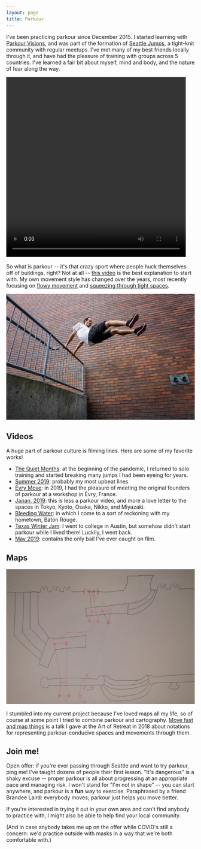 ```yaml
---
layout: page
title: Parkour
---
```


I've been practicing parkour since December 2015. I started learning with [Parkour Visions](https://parkourvisions.org), and was part of the formation of [Seattle Jumps](https://www.instagram.com/seattlejumps), a tight-knit community with regular meetups. I've met many of my best friends locally through it, and have had the pleasure of training with groups across 5 countries. I've learned a fair bit about myself, mind and body, and the nature of fear along the way.

<video width="480" height="480" controls="controls">
  <source src="library.mp4" type="video/mp4">
</video>

So what is parkour -- it's that crazy sport where people huck themselves off of buildings, right? Not at all -- [this video](https://www.youtube.com/watch?v=w-2i3STn6bQ) is the best explanation to start with. My own movement style has changed over the years, most recently focusing on [flowy movement](https://www.instagram.com/p/B4jVcXMAw9a/) and [squeezing through tight spaces](https://www.instagram.com/p/CKaTLPQFK_j/).

![lazy vault, photo by Filip Tuhy](lazy_vault.jpg)

## Videos

A huge part of parkour culture is filming lines. Here are some of my favorite works!

- [The Quiet Months](https://www.youtube.com/watch?v=aClI0OsJ6oQ): at the beginning of the pandemic, I returned to solo training and started breaking many jumps I had been eyeing for years.
- [Summer 2019](https://www.youtube.com/watch?v=PpPyGBRW8S4): probably my most upbeat lines
- [Évry Move](https://www.youtube.com/watch?v=dlsyDEjyZc4): in 2019, I had the pleasure of meeting the original founders of parkour at a workshop in Évry, France.
- [Japan, 2019](https://www.youtube.com/watch?v=U6v06BqlOJU): this is less a parkour video, and more a love letter to the spaces in Tokyo, Kyoto, Osaka, Nikko, and Miyazaki.
- [Bleeding Water](https://www.youtube.com/watch?v=5xFsTmrrjds): in which I come to a sort of reckoning with my hometown, Baton Rouge.
- [Texas Winter Jam](https://www.youtube.com/watch?v=6E4EF7Ab6MQ): I went to college in Austin, but somehow didn't start parkour while I lived there! Luckily, I went back.
- [May 2019](https://www.youtube.com/watch?v=hAEtro2kfEg): contains the only bail I've ever caught on film.

## Maps

![Red Square line](red_square.png)

I stumbled into my current project because I've loved maps all my life, so of course at some point I tried to combine parkour and cartography. [Move fast and map things](move_fast_and_map_things.pdf) is a talk I gave at the Art of Retreat in 2018 about notations for representing parkour-conducive spaces and movements through them.

## Join me!

Open offer: if you're ever passing through Seattle and want to try parkour, ping me! I've taught dozens of people their first lesson. "It's dangerous" is a shaky excuse -- proper parkour is all about progressing at an appropriate pace and managing risk. I won't stand for "I'm not in shape" -- you can start anywhere, and parkour is a **fun** way to exercise. Paraphrased by a friend Brandee Laird: everybody moves; parkour just helps you move better.

If you're interested in trying it out in your own area and can't find anybody to practice with, I might also be able to help find your local community.

(And in case anybody takes me up on the offer while COVID's still a concern: we'd practice outside with masks in a way that we're both comfortable with.)
